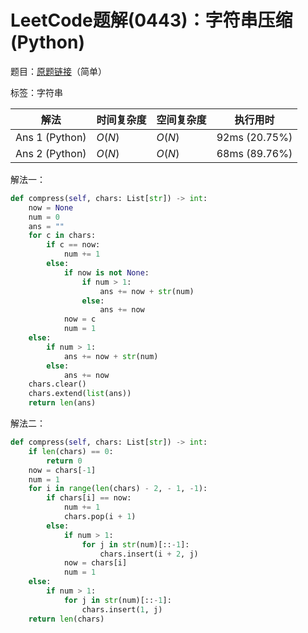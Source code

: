 # LeetCode题解(0443)：字符串压缩(Python)

题目：[原题链接](https://leetcode-cn.com/problems/string-compression/)（简单）

标签：字符串

| 解法           | 时间复杂度 | 空间复杂度 | 执行用时      |
| -------------- | ---------- | ---------- | ------------- |
| Ans 1 (Python) | $O(N)$     | $O(N)$     | 92ms (20.75%) |
| Ans 2 (Python) | $O(N)$     | $O(N)$     | 68ms (89.76%) |

解法一：

```python
def compress(self, chars: List[str]) -> int:
    now = None
    num = 0
    ans = ""
    for c in chars:
        if c == now:
            num += 1
        else:
            if now is not None:
                if num > 1:
                    ans += now + str(num)
                else:
                    ans += now
            now = c
            num = 1
    else:
        if num > 1:
            ans += now + str(num)
        else:
            ans += now
    chars.clear()
    chars.extend(list(ans))
    return len(ans)
```

解法二：

```python
def compress(self, chars: List[str]) -> int:
    if len(chars) == 0:
        return 0
    now = chars[-1]
    num = 1
    for i in range(len(chars) - 2, - 1, -1):
        if chars[i] == now:
            num += 1
            chars.pop(i + 1)
        else:
            if num > 1:
                for j in str(num)[::-1]:
                    chars.insert(i + 2, j)
            now = chars[i]
            num = 1
    else:
        if num > 1:
            for j in str(num)[::-1]:
                chars.insert(1, j)
    return len(chars)
```